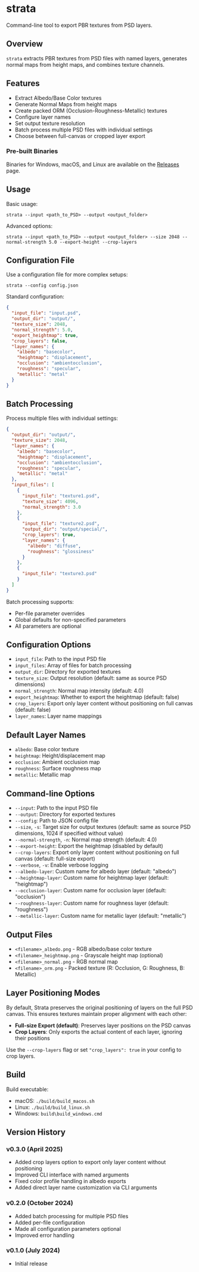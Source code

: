 # strata
Command-line tool to export PBR textures from PSD layers.

## Overview
`strata` extracts PBR textures from PSD files with named layers, generates normal maps from height maps, and combines texture channels.

## Features
- Extract Albedo/Base Color textures
- Generate Normal Maps from height maps
- Create packed ORM (Occlusion-Roughness-Metallic) textures
- Configure layer names
- Set output texture resolution
- Batch process multiple PSD files with individual settings
- Choose between full-canvas or cropped layer export

### Pre-built Binaries
Binaries for Windows, macOS, and Linux are available on the [Releases](https://github.com/retran/strata/releases) page.

## Usage
Basic usage:
```
strata --input <path_to_PSD> --output <output_folder>
```

Advanced options:
```
strata --input <path_to_PSD> --output <output_folder> --size 2048 --normal-strength 5.0 --export-height --crop-layers
```

## Configuration File
Use a configuration file for more complex setups:
```
strata --config config.json
```

Standard configuration:
```json
{
  "input_file": "input.psd",
  "output_dir": "output/",
  "texture_size": 2048,
  "normal_strength": 5.0,
  "export_heightmap": true,
  "crop_layers": false,
  "layer_names": {
    "albedo": "basecolor",
    "heightmap": "displacement",
    "occlusion": "ambientocclusion",
    "roughness": "specular",
    "metallic": "metal"
  }
}
```

## Batch Processing
Process multiple files with individual settings:

```json
{
  "output_dir": "output/",
  "texture_size": 2048,
  "layer_names": {
    "albedo": "basecolor",
    "heightmap": "displacement",
    "occlusion": "ambientocclusion",
    "roughness": "specular",
    "metallic": "metal"
  },
  "input_files": [
    {
      "input_file": "texture1.psd",
      "texture_size": 4096,
      "normal_strength": 3.0
    },
    {
      "input_file": "texture2.psd",
      "output_dir": "output/special/",
      "crop_layers": true,
      "layer_names": {
        "albedo": "diffuse",
        "roughness": "glossiness"
      }
    },
    {
      "input_file": "texture3.psd"
    }
  ]
}
```

Batch processing supports:
- Per-file parameter overrides
- Global defaults for non-specified parameters
- All parameters are optional

## Configuration Options
- `input_file`: Path to the input PSD file
- `input_files`: Array of files for batch processing
- `output_dir`: Directory for exported textures
- `texture_size`: Output resolution (default: same as source PSD dimensions)
- `normal_strength`: Normal map intensity (default: 4.0)
- `export_heightmap`: Whether to export the heightmap (default: false)
- `crop_layers`: Export only layer content without positioning on full canvas (default: false)
- `layer_names`: Layer name mappings

## Default Layer Names
- `albedo`: Base color texture
- `heightmap`: Height/displacement map
- `occlusion`: Ambient occlusion map
- `roughness`: Surface roughness map
- `metallic`: Metallic map

## Command-line Options
- `--input`: Path to the input PSD file
- `--output`: Directory for exported textures
- `--config`: Path to JSON config file
- `--size`, `-s`: Target size for output textures (default: same as source PSD dimensions, 1024 if specified without value)
- `--normal-strength`, `-n`: Normal map strength (default: 4.0)
- `--export-height`: Export the heightmap (disabled by default)
- `--crop-layers`: Export only layer content without positioning on full canvas (default: full-size export)
- `--verbose`, `-v`: Enable verbose logging
- `--albedo-layer`: Custom name for albedo layer (default: "albedo")
- `--heightmap-layer`: Custom name for heightmap layer (default: "heightmap")
- `--occlusion-layer`: Custom name for occlusion layer (default: "occlusion")
- `--roughness-layer`: Custom name for roughness layer (default: "roughness")
- `--metallic-layer`: Custom name for metallic layer (default: "metallic")

## Output Files
- `<filename>_albedo.png` - RGB albedo/base color texture
- `<filename>_heightmap.png` - Grayscale height map (optional)
- `<filename>_normal.png` - RGB normal map
- `<filename>_orm.png` - Packed texture (R: Occlusion, G: Roughness, B: Metallic)

## Layer Positioning Modes
By default, Strata preserves the original positioning of layers on the full PSD canvas. This ensures textures maintain proper alignment with each other:

- **Full-size Export (default)**: Preserves layer positions on the PSD canvas
- **Crop Layers**: Only exports the actual content of each layer, ignoring their positions

Use the `--crop-layers` flag or set `"crop_layers": true` in your config to crop layers.

## Build
Build executable:
- macOS: `./build/build_macos.sh`
- Linux: `./build/build_linux.sh`
- Windows: `build\build_windows.cmd`

## Version History
### v0.3.0 (April 2025)
- Added crop layers option to export only layer content without positioning
- Improved CLI interface with named arguments
- Fixed color profile handling in albedo exports
- Added direct layer name customization via CLI arguments

### v0.2.0 (October 2024)
- Added batch processing for multiple PSD files
- Added per-file configuration
- Made all configuration parameters optional
- Improved error handling

### v0.1.0 (July 2024)
- Initial release
